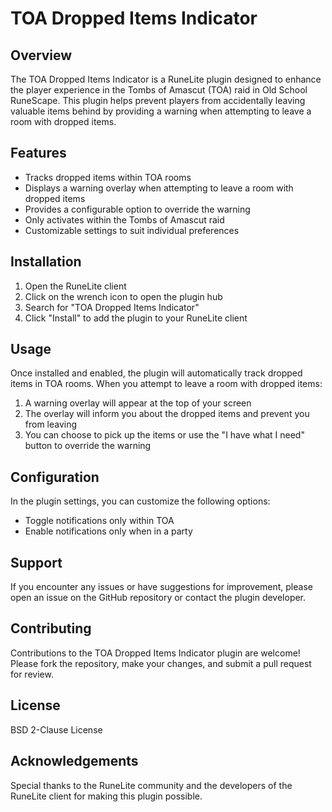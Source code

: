 # TOA Dropped Items Indicator

## Overview
The TOA Dropped Items Indicator is a RuneLite plugin designed to enhance the player experience in the Tombs of Amascut (TOA) raid in Old School RuneScape. This plugin helps prevent players from accidentally leaving valuable items behind by providing a warning when attempting to leave a room with dropped items.

## Features
- Tracks dropped items within TOA rooms
- Displays a warning overlay when attempting to leave a room with dropped items
- Provides a configurable option to override the warning
- Only activates within the Tombs of Amascut raid
- Customizable settings to suit individual preferences

## Installation
1. Open the RuneLite client
2. Click on the wrench icon to open the plugin hub
3. Search for "TOA Dropped Items Indicator"
4. Click "Install" to add the plugin to your RuneLite client

## Usage
Once installed and enabled, the plugin will automatically track dropped items in TOA rooms. When you attempt to leave a room with dropped items:

1. A warning overlay will appear at the top of your screen
2. The overlay will inform you about the dropped items and prevent you from leaving
3. You can choose to pick up the items or use the "I have what I need" button to override the warning

## Configuration
In the plugin settings, you can customize the following options:
- Toggle notifications only within TOA
- Enable notifications only when in a party

## Support
If you encounter any issues or have suggestions for improvement, please open an issue on the GitHub repository or contact the plugin developer.

## Contributing
Contributions to the TOA Dropped Items Indicator plugin are welcome! Please fork the repository, make your changes, and submit a pull request for review.

## License
BSD 2-Clause License

## Acknowledgements
Special thanks to the RuneLite community and the developers of the RuneLite client for making this plugin possible.